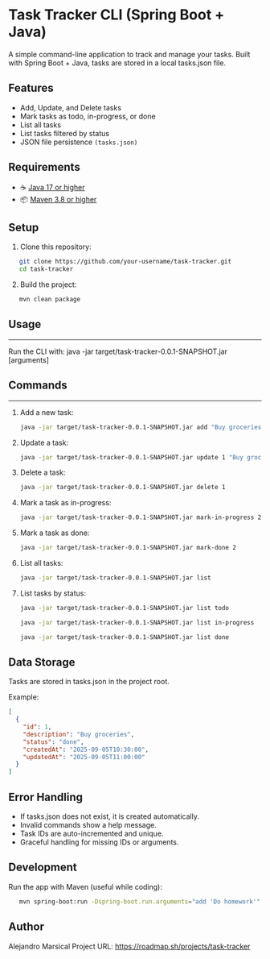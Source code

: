 # Task Tracker CLI (Spring Boot + Java)

A simple command-line application to track and manage your tasks.
Built with Spring Boot + Java, tasks are stored in a local tasks.json file.

## Features

- Add, Update, and Delete tasks
- Mark tasks as todo, in-progress, or done
- List all tasks
- List tasks filtered by status
- JSON file persistence `(tasks.json)`

## Requirements

- ☕ [Java 17 or higher](https://adoptium.net/)
- 📦 [Maven 3.8 or higher](https://maven.apache.org/download.cgi)

## Setup

1. Clone this repository:
```bash
   git clone https://github.com/your-username/task-tracker.git
   cd task-tracker
```
2. Build the project:
```bash
   mvn clean package
```
## Usage
-----
Run the CLI with:
   java -jar target/task-tracker-0.0.1-SNAPSHOT.jar <command> [arguments]

## Commands
--------
1. Add a new task:
   ```bash
   java -jar target/task-tracker-0.0.1-SNAPSHOT.jar add "Buy groceries"
   ```

2. Update a task:
   ```bash
   java -jar target/task-tracker-0.0.1-SNAPSHOT.jar update 1 "Buy groceries and cook dinner"
   ```

3. Delete a task:
   ```bash
   java -jar target/task-tracker-0.0.1-SNAPSHOT.jar delete 1
   ```

4. Mark a task as in-progress:
   ```bash
   java -jar target/task-tracker-0.0.1-SNAPSHOT.jar mark-in-progress 2
   ```

5. Mark a task as done:
   ```bash
   java -jar target/task-tracker-0.0.1-SNAPSHOT.jar mark-done 2
   ```

6. List all tasks:
   ```bash
   java -jar target/task-tracker-0.0.1-SNAPSHOT.jar list
   ```

7. List tasks by status:
   ```bash
   java -jar target/task-tracker-0.0.1-SNAPSHOT.jar list todo
   ```
   ```bash
   java -jar target/task-tracker-0.0.1-SNAPSHOT.jar list in-progress
   ```
   ```bash
   java -jar target/task-tracker-0.0.1-SNAPSHOT.jar list done
   ```

## Data Storage

Tasks are stored in tasks.json in the project root.

Example:
```json
[
  {
    "id": 1,
    "description": "Buy groceries",
    "status": "done",
    "createdAt": "2025-09-05T10:30:00",
    "updatedAt": "2025-09-05T11:00:00"
  }
]
```

## Error Handling

- If tasks.json does not exist, it is created automatically.
- Invalid commands show a help message.
- Task IDs are auto-incremented and unique.
- Graceful handling for missing IDs or arguments.

## Development
Run the app with Maven (useful while coding):
```bash
   mvn spring-boot:run -Dspring-boot.run.arguments="add 'Do homework'"
```
## Author

Alejandro Marsical
Project URL: https://roadmap.sh/projects/task-tracker